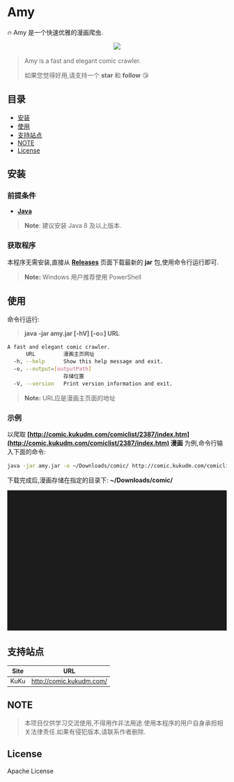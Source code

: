 # Amy

🔥 Amy 是一个快速优雅的漫画爬虫.

<p align="center">
    <img src="https://cdn.rawgit.com/mayuanucas/amy/img/demo.svg"/>
</p>

> Amy is a fast and elegant comic crawler.
> 
> 如果您觉得好用,请支持一个 **star** 和 **follow** 😘

## 目录

- [安装](#安装)
- [使用](#使用)
- [支持站点](#支持站点)
- [NOTE](#note)
- [License](#license)

## 安装

### 前提条件

- **[Java](https://jingyan.baidu.com/article/e75aca85b29c3b142edac6a8.html)**

> **Note**: 建议安装 Java 8 及以上版本.

### 获取程序

本程序无需安装,直接从 **[Releases](https://github.com/mayuanucas/amy/releases)** 页面下载最新的 **jar** 包,使用命令行运行即可.

> **Note:** Windows 用户推荐使用 PowerShell

## 使用

命令行运行:

> **java -jar amy.jar [-hV] [-o=<outputPath>] URL**

```bash
A fast and elegant comic crawler.
      URL         漫画主页网址
  -h, --help      Show this help message and exit.
  -o, --output=[outputPath]
                  存储位置
  -V, --version   Print version information and exit.
```

> **Note:** URL应是漫画主页面的地址

### 示例

以爬取 **[http://comic.kukudm.com/comiclist/2387/index.htm](http://comic.kukudm.com/comiclist/2387/index.htm) 漫画** 为例,命令行输入下面的命令:

```bash
java -jar amy.jar -o ~/Downloads/comic/ http://comic.kukudm.com/comiclist/2387/index.htm
```

下载完成后,漫画存储在指定的目录下: **~/Downloads/comic/**

<p align="center">
    <img src="/img/example.svg?raw=true"/>
</p>

## 支持站点

| Site | URL                      |
| ---- | ------------------------ |
| KuKu | http://comic.kukudm.com/ |

## NOTE

> 本项目仅供学习交流使用,不得用作非法用途.使用本程序的用户自身承担相关法律责任.如果有侵犯版本,请联系作者删除.

## License

Apache License
